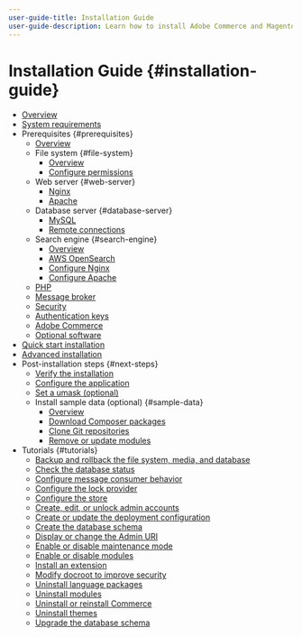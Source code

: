 ```yaml
---
user-guide-title: Installation Guide
user-guide-description: Learn how to install Adobe Commerce and Magento Open Source for on-premises deployments.
---
```


# Installation Guide {#installation-guide}

- [Overview](overview.md)
- [System requirements](system-requirements.md)
- Prerequisites {#prerequisites}
    - [Overview](prerequisites/overview.md) 
    - File system {#file-system}
        - [Overview](prerequisites/file-system/overview.md)
        - [Configure permissions](prerequisites/file-system/configure-permissions.md)
    - Web server {#web-server}
        - [Nginx](prerequisites/web-server/nginx.md)
        - [Apache](prerequisites/web-server/apache.md)
    - Database server {#database-server}
        - [MySQL](prerequisites/database/mysql.md)
        - [Remote connections](prerequisites/database/mysql-remote.md)
    - Search engine {#search-engine}
        - [Overview](prereqxuisites/search-engine/overview.md)
        - [AWS OpenSearch](prerequisites/search-engine/aws-opensearch.md)
        - [Configure Nginx](prerequisites/search-engine/configure-nginx.md)
        - [Configure Apache](prerequisites/search-engine/configure-apache.md)
    - [PHP](prerequisites/php-settings.md)
    - [Message broker](prerequisites/rabbitmq.md)
    - [Security](prerequisites/security.md)
    - [Authentication keys](prerequisites/authentication-keys.md)
    - [Adobe Commerce](prerequisites/commerce.md)
    - [Optional software](prerequisites/optional-software.md)
- [Quick start installation](composer.md)
- [Advanced installation](advanced.md)
- Post-installation steps {#next-steps}
    - [Verify the installation](next-steps/verify.md)
    - [Configure the application](next-steps/configuration.md)
    - [Set a umask (optional)](next-steps/set-umask.md)
    - Install sample data (optional) {#sample-data}
        - [Overview](sample-data/overview.md)
        - [Download Composer packages](sample-data/composer-packages.md)
        - [Clone Git repositories](sample-data/git-repositories.md)
        - [Remove or update modules](sample-data/remove-or-update.md)
- Tutorials {#tutorials}
    - [Backup and rollback the file system, media, and database](tutorials/backup.md)
    - [Check the database status](tutorials/database-status.md)
    - [Configure message consumer behavior](tutorials/message-consumers.md)
    - [Configure the lock provider](tutorials/lock-provider.md)
    - [Configure the store](tutorials/store.md)
    - [Create, edit, or unlock admin accounts](tutorials/admin.md)
    - [Create or update the deployment configuration](tutorials/deployment.md)
    - [Create the database schema](tutorials/database.md)
    - [Display or change the Admin URI](tutorials/admin-url.md)
    - [Enable or disable maintenance mode](tutorials/maintenance-mode.md)
    - [Enable or disable modules](tutorials/manage-modules.md)
    - [Install an extension](tutorials/extensions.md)
    - [Modify docroot to improve security](tutorials/docroot.md)
    - [Uninstall language packages](tutorials/language-packages.md)
    - [Uninstall modules](tutorials/uninstall-modules.md)
    - [Uninstall or reinstall Commerce](tutorials/uninstall.md)
    - [Uninstall themes](tutorials/themes.md)
    - [Upgrade the database schema](tutorials/database-upgrade.md)
